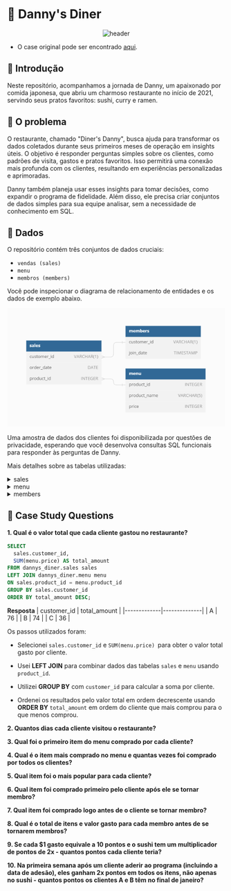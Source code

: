 # 🍜  Danny's Diner
<p align="center">
<img src="https://8weeksqlchallenge.com/images/case-study-designs/1.png" alt="header" width="350" height="350">


- O case original pode ser encontrado [aqui](https://8weeksqlchallenge.com/case-study-1/).


## 📖 Introdução

Neste repositório, acompanhamos a jornada de Danny, um apaixonado por comida japonesa, que abriu um charmoso restaurante no início de 2021, servindo seus pratos favoritos: sushi, curry e ramen.


## 📖 O problema

O restaurante, chamado "Diner's Danny", busca ajuda para transformar os dados coletados durante seus primeiros meses de operação em insights úteis. O objetivo é responder perguntas simples sobre os clientes, como padrões de visita, gastos e pratos favoritos. Isso permitirá uma conexão mais profunda com os clientes, resultando em experiências personalizadas e aprimoradas.

Danny também planeja usar esses insights para tomar decisões, como expandir o programa de fidelidade. Além disso, ele precisa criar conjuntos de dados simples para sua equipe analisar, sem a necessidade de conhecimento em SQL.

## 📖 Dados

O repositório contém três conjuntos de dados cruciais:

- `vendas (sales)`
- `menu`
- `membros (members)`

Você pode inspecionar o diagrama de relacionamento de entidades e os dados de exemplo abaixo.
<p align="center">
<img src="https://github.com/biancaportela/SQL_8_week_challenges/blob/main/imagens/schema_dannys_dinner.png?raw=true" alt="schema" >





Uma amostra de dados dos clientes foi disponibilizada por questões de privacidade, esperando que você desenvolva consultas SQL funcionais para responder às perguntas de Danny. 

Mais detalhes sobre as tabelas utilizadas:


<details>
  <summary>sales</summary>

A tabela de vendas (`sales`) registra todas as compras ao nível do `customer_id` com informações correspondentes de `order_date` e `product_id`, indicando quando e quais itens do menu foram pedidos.

| customer_id | order_date | product_id |
|-------------|------------|------------|
| A           | 2021-01-01 | 1          |
| A           | 2021-01-01 | 2          |
| A           | 2021-01-07 | 2          |
| A           | 2021-01-10 | 3          |
| A           | 2021-01-11 | 3          |
| A           | 2021-01-11 | 3          |
| B           | 2021-01-01 | 2          |
| B           | 2021-01-02 | 2          |
| B           | 2021-01-04 | 1          |
| B           | 2021-01-11 | 1          |
| B           | 2021-01-16 | 3          |
| B           | 2021-02-01 | 3          |
| C           | 2021-01-01 | 3          |
| C           | 2021-01-01 | 3          |
| C           | 2021-01-07 | 3          |    

</details>


<details>
  <summary>menu</summary>

A tabela de menu faz a correspondência do `product_id` com o nome real do produto (`product_name`) e o preço (`price`) de cada item do menu.

| product_id | product_name | price |
|------------|--------------|-------|
| 1          | sushi        | 10    |
| 2          | curry        | 15    |
| 3          | ramen        | 12    |

</details>


<details>
  <summary>members</summary>

A tabela final de membros registra a data de adesão (`join_date`) quando um `customer_id` ingressou na versão beta do programa de fidelidade do Diner do Danny.

| customer_id | join_date  |
|-------------|------------|
| A           | 2021-01-07 |
| B           | 2021-01-09 |

</details>


## 🚀 Case Study Questions

**1. Qual é o valor total que cada cliente gastou no restaurante?**

```sql
SELECT 
  sales.customer_id, 
  SUM(menu.price) AS total_amount
FROM dannys_diner.sales sales
LEFT JOIN dannys_diner.menu menu
ON sales.product_id = menu.product_id
GROUP BY sales.customer_id
ORDER BY total_amount DESC;

```
**Resposta**
| customer_id | total_amount |
|-------------|--------------|
| A           | 76           |
| B           | 74           |
| C           | 36           |

Os passos utilizados foram:
- Selecionei `sales.customer_id` e `SUM(menu.price) `para obter o valor total gasto por cliente.

- Usei **LEFT JOIN** para combinar dados das tabelas `sales` e `menu` usando `product_id`.

- Utilizei **GROUP BY** com `customer_id` para calcular a soma por cliente.

- Ordenei os resultados pelo valor total em ordem decrescente usando **ORDER BY** `total_amount` em ordem do cliente que mais comprou para o que menos comprou.

**2. Quantos dias cada cliente visitou o restaurante?**

**3. Qual foi o primeiro item do menu comprado por cada cliente?**

**4. Qual é o item mais comprado no menu e quantas vezes foi comprado por todos os clientes?**

**5. Qual item foi o mais popular para cada cliente?**

**6. Qual item foi comprado primeiro pelo cliente após ele se tornar membro?**

**7. Qual item foi comprado logo antes de o cliente se tornar membro?**

**8. Qual é o total de itens e valor gasto para cada membro antes de se tornarem membros?**

**9. Se cada $1 gasto equivale a 10 pontos e o sushi tem um multiplicador de pontos de 2x - quantos pontos cada cliente teria?**

**10. Na primeira semana após um cliente aderir ao programa (incluindo a data de adesão), eles ganham 2x pontos em todos os itens, não apenas no sushi - quantos pontos os clientes A e B têm no final de janeiro?**